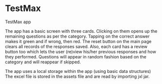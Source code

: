 # TestMax
TestMax app

The app has a basic screen with three cards. Clicking on them opens up the remaining questions as per the category. Tapping on the correct answer makes it green and if wrong, then red. The reset button on the main page clears all records of the responses saved. 
Also, each card has a review button too which lets the user (re)view his/her previous responses and how they performed. Questions will appear in random fashion based on the category and will reappear if skipped.

The app uses a local storage within the app (using basic data structures)
The excel file is stored in the assets file and are read by importing jxl jar.
